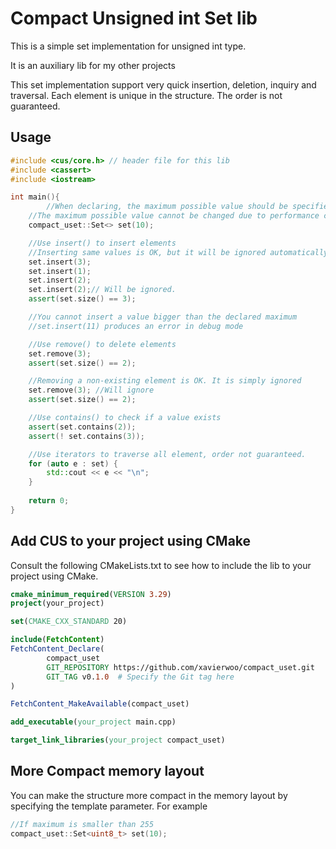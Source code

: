 # Compact Unsigned int Set lib

This is a simple set implementation for unsigned int type.

It is an auxiliary lib for my other projects

This set implementation support very quick insertion, deletion, inquiry and traversal.
Each element is unique in the structure.
The order is not guaranteed.

## Usage

```c++
#include <cus/core.h> // header file for this lib
#include <cassert>
#include <iostream>

int main(){
        //When declaring, the maximum possible value should be specified.
    //The maximum possible value cannot be changed due to performance concern.
    compact_uset::Set<> set(10);

    //Use insert() to insert elements
    //Inserting same values is OK, but it will be ignored automatically
    set.insert(3);
    set.insert(1);
    set.insert(2);
    set.insert(2);// Will be ignored.
    assert(set.size() == 3);

    //You cannot insert a value bigger than the declared maximum
    //set.insert(11) produces an error in debug mode

    //Use remove() to delete elements
    set.remove(3);
    assert(set.size() == 2);

    //Removing a non-existing element is OK. It is simply ignored
    set.remove(3); //Will ignore
    assert(set.size() == 2);

    //Use contains() to check if a value exists
    assert(set.contains(2));
    assert(! set.contains(3));

    //Use iterators to traverse all element, order not guaranteed.
    for (auto e : set) {
        std::cout << e << "\n";
    }
    
    return 0;
}
```

## Add CUS to your project using CMake

Consult the following CMakeLists.txt to see how to include the lib to your project using CMake.

```cmake
cmake_minimum_required(VERSION 3.29)
project(your_project)

set(CMAKE_CXX_STANDARD 20)

include(FetchContent)
FetchContent_Declare(
        compact_uset
        GIT_REPOSITORY https://github.com/xavierwoo/compact_uset.git
        GIT_TAG v0.1.0  # Specify the Git tag here
)

FetchContent_MakeAvailable(compact_uset)

add_executable(your_project main.cpp)

target_link_libraries(your_project compact_uset)
```

## More Compact memory layout

You can make the structure more compact in the memory layout by specifying the template parameter.
For example


```c++
//If maximum is smaller than 255
compact_uset::Set<uint8_t> set(10);
```


